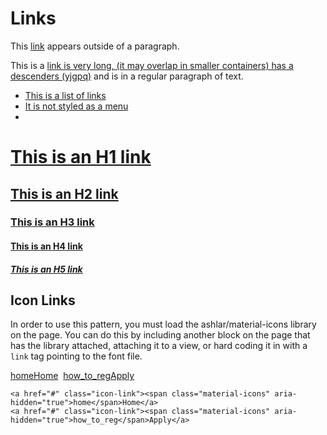 # Links

<div>This <a href="#">link</a> appears outside of a paragraph.</div>

<p>This is a <a href="#">link is very long, (it may overlap in smaller containers) has a descenders (yjgpq)</a> and is in a regular paragraph of text.</p>

<ul>
  <li><a href="#">This is a list of links</a></li>
  <li><a href="#">It is not styled as a menu</a></li>
  <li><a href="#"></a></li>
</ul>

<h1><a href="#">This is an H1 link</a></h1>
<h2><a href="#">This is an H2 link</a></h2>
<h3><a href="#">This is an H3 link</a></h3>
<h4><a href="#">This is an H4 link</a></h4>
<h5><a href="#">This is an H5 link</a></h5>

## Icon Links
In order to use this pattern, you must load the ashlar/material-icons library on the page. You can do this by including another block on the page that has the library attached, attaching it to a view, or hard coding it in with a ``link`` tag pointing to the font file.

<a href="#" className="icon-link"><span className="material-icons" aria-hidden="true">home</span><span class="text">Home</span></a>&nbsp;
<a href="#" className="icon-link"><span className="material-icons" aria-hidden="true">how_to_reg</span><span class="text">Apply</span></a>

```
<a href="#" class="icon-link"><span class="material-icons" aria-hidden="true">home</span>Home</a>
<a href="#" class="icon-link"><span class="material-icons" aria-hidden="true">how_to_reg</span>Apply</a>
```

